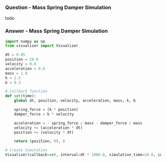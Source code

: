 ### Question - Mass Spring Damper Simulation

todo

### Answer - Mass Spring Damper Simulation

```python
import numpy as np
from visualizer import Visualizer

dt = 0.05
position = 20.0
velocity = 0.0
acceleration = 0.0
mass = 1.0
k = 2.5
b = 0.3

# Callback function
def set(time):
    global dt, position, velocity, acceleration, mass, k, b

    spring_force = (k * position)
    damper_force = b * velocity

    acceleration = - spring_force / mass - damper_force / mass
    velocity += (acceleration * dt)
    position += (velocity * dt)

    return (position, 0), 0

# Create Simulation
Visualizer(callback=set, interval=dt * 1000.0, simulation_time=20.0, initial=(position, 0, velocity, 0, acceleration, 0))
```

